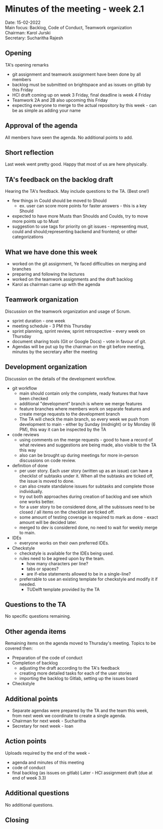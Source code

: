 # Minutes of the meeting - week 2.1

Date:           15-02-2022\
Main focus:     Backlog, Code of Conduct, Teamwork organization\
Chairman:       Karol Jurski\
Secretary:      Sucharitha Rajesh

## Opening
TA's opening remarks 
- git assignment and teamwork assignment have been done by all members
- backlog must be submitted on brightspace and as issues on gitlab by this Friday
- HCI draft coming up on week 3 Friday, final deadline is week 4 Friday 
- Teamwork 2A and 2B also upcoming this Friday
- expecting everyone to merge to the actual repository by this week - can be as simple as adding your name

## Approval of the agenda
All members have seen the agenda. No additional points to add.

## Short reflection
Last week went pretty good. Happy that most of us are here physically. 

## TA's feedback on the backlog draft
Hearing the TA's feedback. May include questions to the TA.
(Best one!)
- few things in Could should be moved to Should 
    - ex. user can score more points for faster answers - this is a key Should
- expected to have more Musts than Shoulds and Coulds, try to move more points up to Must
- suggestion to use tags for priority on git issues - representing must, could and should;representing backend and frontend; or other categorizations

## What we have done this week 
- worked on the git assignment, Ye faced difficulties on merging and branches
- preparing and following the lectures 
- worked on the teamwork assignments and the draft backlog
- Karol as chairman came up with the agenda 

## Teamwork organization
Discussion on the teamwork organization and usage of Scrum.
- sprint duration - one week 
- meeting schedule - 3 PM this Thursday 
- sprint planning, sprint review, sprint retrospective - every week on Thursday 
- document sharing tools (Git or Google Docs) - vote in favour of git. 
- Agendas will be put up by the chairman on the git before meeting, minutes by the secretary after the meeting

## Development organization
Discussion on the details of the development workflow.
- git workflow
    - main should contain only the complete, ready features that have been checked
    - additional "development" branch is where we merge features 
    - feature branches where members work on separate features and create merge requests to the development branch
    - The TA will check the main branch, so every week we push from development to main - either by Sunday (midnight) or by Monday (6 PM), this way it can be inspected by the TA
- code reviews 
    - using comments on the merge requests - good to have a record of what reviews and suggestions are being made, also visible to the TA this way 
    - also can be brought up during meetings for more in-person discussions on code review. 
- definition of done
    - per user story. Each user story (written up as an issue) can have a checklist of subtasks under it. When all the subtasks are ticked off, the issue is moved to done. 
    - can also create standalone issues for subtasks and complete those individually. 
    - try out both approaches during creation of backlog and see which one works better.
    - for a user story to be considered done, all the subissues need to be closed / all items on the checklist are ticked off. 
    - some amount of testing coverage is required to mark as done - exact amount will be decided later. 
    - merged to dev is considered done, no need to wait for weekly merge to main.
- IDEs
    - everyone works on their own preferred IDEs.
- Checkstyle 
    - checkstyle is available for the IDEs being used. 
    - rules need to be agreed upon by the team. 
        - how many characters per line?
        - tabs or spaces?
        - are if-else statements allowed to be in a single-line? 
    - preferrable to use an existing template for checkstyle and modify it if needed. 
        - TUDelft template provided by the TA

## Questions to the TA
No specific questions remaining. 

## Other agenda items
Remaining items on the agenda moved to Thursday's meeting. Topics to be covered then:
- Preparation of the code of conduct
- Completion of backlog
    - adjusting the draft according to the TA's feedback
    - creating more detailed tasks for each of the user stories
    - importing the backlog to Gitlab, setting up the issues board
- Checkstyle     

## Additional points
- Separate agendas were prepared by the TA and the team this week, from next week we coordinate to create a single agenda.
- Chairman for next week - Sucharitha
- Secretary for next week - Ioan

## Action points 
Uploads required by the end of the week - 
- agenda and minutes of this meeting
- code of conduct
- final backlog (as issues on gitlab)
Later - 
HCI assignment draft (due at end of week 3.3) 

## Additional questions
No additional questions.

## Closing
